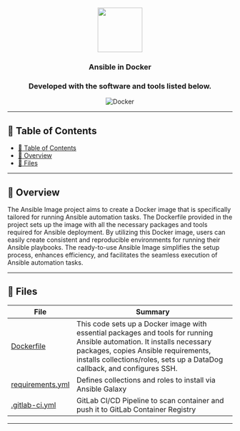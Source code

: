 <div align="center">
<h1 align="center">
<img src="https://upload.wikimedia.org/wikipedia/commons/thumb/2/24/Ansible_logo.svg/1664px-Ansible_logo.svg.png" width="100" />
<br>
</h1>
<h3>Ansible in Docker</h3>
<h3>Developed with the software and tools listed below.</h3>

<p align="center">
<img src="https://img.shields.io/badge/Docker-2496ED.svg?style&logo=Docker&logoColor=white" alt="Docker" />
</p>
</div>

---

## 📒 Table of Contents
- [📒 Table of Contents](#-table-of-contents)
- [📍 Overview](#-overview)
- [🧩 Files](#files)

---


## 📍 Overview

The Ansible Image project aims to create a Docker image that is specifically tailored for running Ansible automation tasks. The Dockerfile provided in the project sets up the image with all the necessary packages and tools required for Ansible deployment. By utilizing this Docker image, users can easily create consistent and reproducible environments for running their Ansible playbooks. The ready-to-use Ansible Image simplifies the setup process, enhances efficiency, and facilitates the seamless execution of Ansible automation tasks.

---

## 🧩 Files


| File                                                                          | Summary                                                                                                                                                                                                                                     |
| ---                                                                           | ---                                                                                                                                                                                                                                         |
| [Dockerfile](https://github.com/cdiaz2799/ansible-image/blob/main/Dockerfile) | This code sets up a Docker image with essential packages and tools for running Ansible automation. It installs necessary packages, copies Ansible requirements, installs collections/roles, sets up a DataDog callback, and configures SSH. |
| [requirements.yml](https://github.com/cdiaz2799/ansible-image/blob/main/requirements.yml) | Defines collections and roles to install via Ansible Galaxy
| [.gitlab-ci.yml](https://github.com/cdiaz2799/ansible-image/blob/main/.gitlab-ci.yml) | GitLab CI/CD Pipeline to scan container and push it to GitLab Container Registry
---
